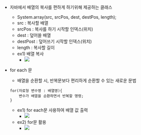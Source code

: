 
- 자바에서 배열의 복사를 편하게 하기위해 제공하는 클래스
	- System.array(src, srcPos, dest, destPos, length);
	- src : 복사할 배열
	- srcPos : 복사를 하기 시작할 인덱스(위치)
	- dest : 덮어쓸 배열
	- destPost : 덮어쓰기 시작할 인덱스(위치)
	- length : 복사할 길이
	- ex1) 배열 복사
		- ![](https://i.imgur.com/BpjF5SV.png)

- for each 문
	- 배열을 순환할 시, 반복문보다 편리하게 순환할 수 있는 새로운 문법
	~~~
	for(자료형 변수명 : 배열명){
		변수가 배열을 순환하면서 반복할 명령;
	}
	~~~
	- ex1) for each문 사용하여 배열 값 출력
		- ![](https://i.imgur.com/IN7HXE8.png)
	- ex2) for문 활용
		- ![](https://i.imgur.com/nTbpR78.png)
